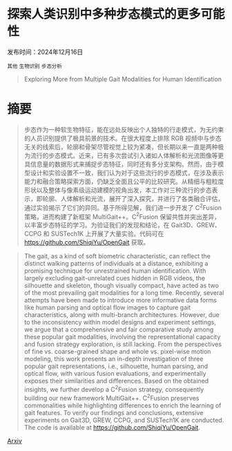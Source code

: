 # 探索人类识别中多种步态模式的更多可能性

发布时间：2024年12月16日

`其他` `生物识别` `步态分析`

> Exploring More from Multiple Gait Modalities for Human Identification

# 摘要

> 步态作为一种软生物特征，能在远处反映出个人独特的行走模式，为无约束的人员识别提供了极具前景的技术。在很大程度上排除 RGB 视频中与步态无关的线索后，轮廓和骨架尽管视觉上较为紧凑，但长期以来一直是两种极为流行的步态模式。近来，已有多次尝试引入诸如人体解析和光流图像等更具信息量的数据形式来捕捉步态特征，同时还有多分支架构。然而，由于模型设计和实验设置不一致，我们认为对于这些流行的步态模式，在涉及表示能力和融合策略探索方面，仍缺乏全面且公平的比较研究。从精细与粗粒度形状以及整体与像素级运动建模的视角出发，本工作对三种流行的步态表示，即轮廓、人体解析和光流，展开了深入探究，并进行了各类融合评估，通过实验揭示了它们的异同。基于所得见解，我们进一步开发了 C$^2$Fusion 策略，进而构建了新框架 MultiGait++。C$^2$Fusion 保留共性并突出差异，以丰富步态特征的学习。为验证我们的发现和结论，在 Gait3D、GREW、CCPG 和 SUSTech1K 上开展了大量实验。代码可在 https://github.com/ShiqiYu/OpenGait 获取。

> The gait, as a kind of soft biometric characteristic, can reflect the distinct walking patterns of individuals at a distance, exhibiting a promising technique for unrestrained human identification. With largely excluding gait-unrelated cues hidden in RGB videos, the silhouette and skeleton, though visually compact, have acted as two of the most prevailing gait modalities for a long time. Recently, several attempts have been made to introduce more informative data forms like human parsing and optical flow images to capture gait characteristics, along with multi-branch architectures. However, due to the inconsistency within model designs and experiment settings, we argue that a comprehensive and fair comparative study among these popular gait modalities, involving the representational capacity and fusion strategy exploration, is still lacking. From the perspectives of fine vs. coarse-grained shape and whole vs. pixel-wise motion modeling, this work presents an in-depth investigation of three popular gait representations, i.e., silhouette, human parsing, and optical flow, with various fusion evaluations, and experimentally exposes their similarities and differences. Based on the obtained insights, we further develop a C$^2$Fusion strategy, consequently building our new framework MultiGait++. C$^2$Fusion preserves commonalities while highlighting differences to enrich the learning of gait features. To verify our findings and conclusions, extensive experiments on Gait3D, GREW, CCPG, and SUSTech1K are conducted. The code is available at https://github.com/ShiqiYu/OpenGait.

[Arxiv](https://arxiv.org/abs/2412.11495)